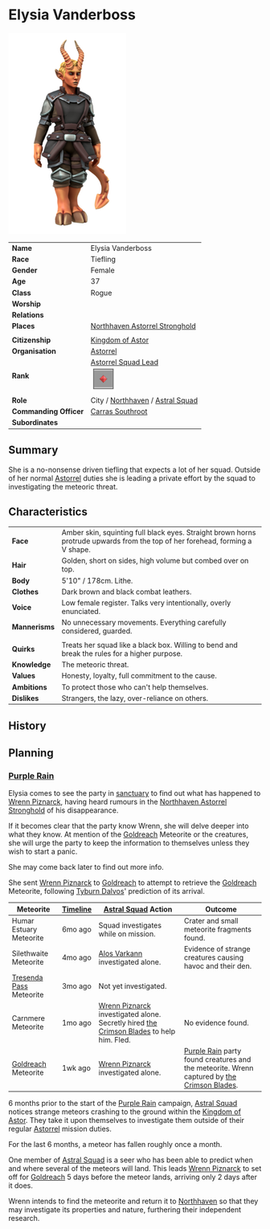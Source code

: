 # Elysia Vanderboss

<img src="../../images/people/elysia-vanderboss.png" height="400" />

| | |
| --- | --- |
| **Name** | Elysia Vanderboss | person.2
| **Race** | Tiefling |
| **Gender** | Female |
| **Age** | 37 |
| **Class** | Rogue |
| **Worship** | |
| **Relations** | |
| **Places** | [Northhaven Astorrel Stronghold](../places/strongholds/northhaven-astorrel-stronghold.md) |
| | |
| **Citizenship** | [Kingdom of Astor](../civilisations/kingdom-of-astor/README.md) |
| **Organisation** | [Astorrel](../civilisations/kingdom-of-astor/organisations/astorrel/astorrel.md) |
| **Rank** | [Astorrel Squad Lead](../civilisations/kingdom-of-astor/organisations/astorrel/ranks/3-squad-lead.md)<br /><img src="../../images/ranks/astorrel-3-corporal.png" height="50" /> |
| **Role** | City / [Northhaven](../places/cities/northhaven.md) / [Astral Squad](../civilisations/kingdom-of-astor/organisations/astorrel/squads/astral.md) |
| **Commanding Officer** | [Carras Southroot](carras-southroot.md) |
| **Subordinates** | |

## Summary

She is a no-nonsense driven tiefling that expects a lot of her squad. Outside of her normal [Astorrel](../civilisations/kingdom-of-astor/organisations/astorrel/astorrel.md) duties she is leading a private effort by the squad to investigating the meteoric threat.

## Characteristics

| | |
| --- | --- |
| **Face** | Amber skin, squinting full black eyes. Straight brown horns protrude upwards from the top of her forehead, forming a V shape. | characteristics.2
| **Hair** | Golden, short on sides, high volume but combed over on top. |
| **Body** | 5'10" / 178cm. Lithe. |
| **Clothes** | Dark brown and black combat leathers. |
| **Voice** | Low female register. Talks very intentionally, overly enunciated. |
| **Mannerisms** | No unnecessary movements. Everything carefully considered, guarded. |
| | |
| **Quirks** | Treats her squad like a black box. Willing to bend and break the rules for a higher purpose. |
| **Knowledge** | The meteoric threat. |
| **Values** | Honesty, loyalty, full commitment to the cause. |
| **Ambitions** | To protect those who can't help themselves. |
| **Dislikes** | Strangers, the lazy, over-reliance on others. |

## History

## Planning

### [Purple Rain](../../campaigns/purple-rain/purple-rain.md)

Elysia comes to see the party in [sanctuary](../civilisations/kingdom-of-astor/organisations/astorrel/sanctuary.md) to find out what has happened to [Wrenn Piznarck](wrenn-piznarck.md), having heard rumours in the [Northhaven Astorrel Stronghold](../places/strongholds/northhaven-astorrel-stronghold.md) of his disappearance.

If it becomes clear that the party know Wrenn, she will delve deeper into what they know. At mention of the [Goldreach](../civilisations/kingdom-of-astor/settlements/goldreach/README.md) Meteorite or the creatures, she will urge the party to keep the information to themselves unless they wish to start a panic.

She may come back later to find out more info.

She sent [Wrenn Piznarck](wrenn-piznarck.md) to [Goldreach](../civilisations/kingdom-of-astor/settlements/goldreach/README.md) to attempt to retrieve the [Goldreach](../civilisations/kingdom-of-astor/settlements/goldreach/README.md) Meteorite, following [Tyburn Dalvos](tyburn-dalvos.md)' prediction of its arrival.

| Meteorite | [Timeline](../history/timeline.md) | [Astral Squad](../civilisations/kingdom-of-astor/organisations/astorrel/squads/astral.md) Action | Outcome |
| --- | --- | --- | --- |
| Humar Estuary Meteorite | 6mo ago | Squad investigates while on mission. | Crater and small meteorite fragments found. |
| Silethwaite Meteorite | 4mo ago | [Alos Varkann](alos-varkann.md) investigated alone. | Evidence of strange creatures causing havoc and their den. |
| [Tresenda Pass](../places/roads/tresenda-pass.md) Meteorite | 3mo ago | Not yet investigated. | |
| Carnmere Meteorite | 1mo ago | [Wrenn Piznarck](wrenn-piznarck.md) investigated alone. Secretly hired [the Crimson Blades](../civilisations/kingdom-of-astor/organisations/the-crimson-blades.md) to help him. Fled. | No evidence found. |
| [Goldreach](../civilisations/kingdom-of-astor/settlements/goldreach/README.md) Meteorite | 1wk ago | [Wrenn Piznarck](wrenn-piznarck.md) investigated alone. | [Purple Rain](../../campaigns/purple-rain/purple-rain.md) party found creatures and the meteorite. Wrenn captured by [the Crimson Blades](../civilisations/kingdom-of-astor/organisations/the-crimson-blades.md). |

6 months prior to the start of the [Purple Rain](../../campaigns/purple-rain/purple-rain.md) campaign, [Astral Squad](../civilisations/kingdom-of-astor/organisations/astorrel/squads/astral.md) notices strange meteors crashing to the ground within the [Kingdom of Astor](../civilisations/kingdom-of-astor/README.md). They take it upon themselves to investigate them outside of their regular [Astorrel](../civilisations/kingdom-of-astor/organisations/astorrel/astorrel.md) mission duties.

For the last 6 months, a meteor has fallen roughly once a month.

One member of [Astral Squad](../civilisations/kingdom-of-astor/organisations/astorrel/squads/astral.md) is a seer who has been able to predict when and where several of the meteors will land. This leads [Wrenn Piznarck](wrenn-piznarck.md) to set off for [Goldreach](../civilisations/kingdom-of-astor/settlements/goldreach/README.md) 5 days before the meteor lands, arriving only 2 days after it does.

Wrenn intends to find the meteorite and return it to [Northhaven](../places/cities/northhaven.md) so that they may investigate its properties and nature, furthering their independent research.
